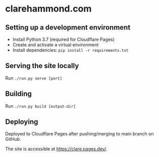 # clarehammond.com

## Setting up a development environment

* Install Python 3.7 (required for Cloudflare Pages)
* Create and activate a virtual environment
* Install dependencies: `pip install -r requirements.txt`

## Serving the site locally

Run `./run.py serve [port]`

## Building

Run `./run.py build [output-dir]`

## Deploying

Deployed to Cloudflare Pages after pushing/merging to main branch on GitHub.

The site is accessible at https://clare.pages.dev/.
